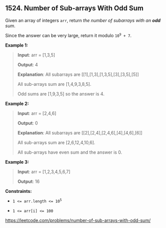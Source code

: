## 1524. Number of Sub-arrays With Odd Sum

Given an array of integers `arr`, return _the number of subarrays with an **odd** sum_.

Since the answer can be very large, return it modulo <code>10<sup>9</sup> + 7</code>.

**Example 1:**
>
>**Input**: arr = [1,3,5]
>
>**Output**: 4
>
>**Explanation**: All subarrays are [[1],[1,3],[1,3,5],[3],[3,5],[5]]
>
>All sub-arrays sum are [1,4,9,3,8,5].
>
>Odd sums are [1,9,3,5] so the answer is 4.

**Example 2:**
>
>**Input**: arr = [2,4,6]
>
>**Output**: 0
>
>**Explanation**: All subarrays are [[2],[2,4],[2,4,6],[4],[4,6],[6]]
>
>All sub-arrays sum are [2,6,12,4,10,6].
>
>All sub-arrays have even sum and the answer is 0.

**Example 3:**
>
>**Input**: arr = [1,2,3,4,5,6,7]
>
>**Output**: 16

**Constraints:**

- <code>1 <= arr.length <= 10<sup>5</sup></code>

- `1 <= arr[i] <= 100`

https://leetcode.com/problems/number-of-sub-arrays-with-odd-sum/